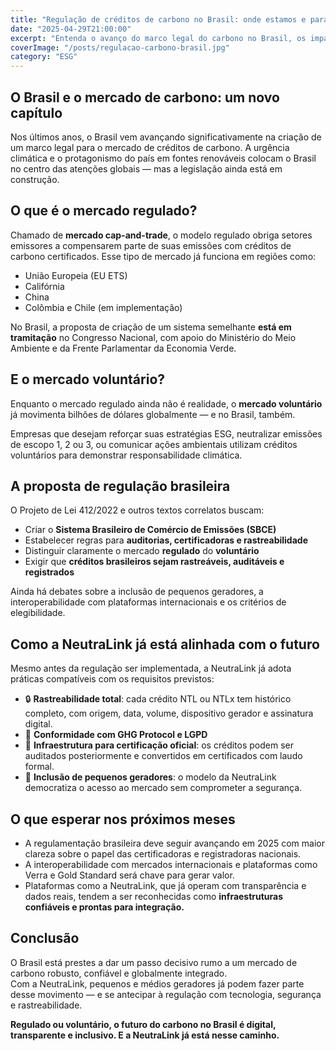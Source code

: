 ```yaml
---
title: "Regulação de créditos de carbono no Brasil: onde estamos e para onde vamos"
date: "2025-04-29T21:00:00"
excerpt: "Entenda o avanço do marco legal do carbono no Brasil, os impactos para o mercado voluntário e como a NeutraLink já atua de forma alinhada às diretrizes de rastreabilidade e transparência."
coverImage: "/posts/regulacao-carbono-brasil.jpg"
category: "ESG"
---
```


## O Brasil e o mercado de carbono: um novo capítulo

Nos últimos anos, o Brasil vem avançando significativamente na criação de um marco legal para o mercado de créditos de carbono. A urgência climática e o protagonismo do país em fontes renováveis colocam o Brasil no centro das atenções globais — mas a legislação ainda está em construção.

## O que é o mercado regulado?

Chamado de **mercado cap-and-trade**, o modelo regulado obriga setores emissores a compensarem parte de suas emissões com créditos de carbono certificados. Esse tipo de mercado já funciona em regiões como:

- União Europeia (EU ETS)
- Califórnia
- China
- Colômbia e Chile (em implementação)

No Brasil, a proposta de criação de um sistema semelhante **está em tramitação** no Congresso Nacional, com apoio do Ministério do Meio Ambiente e da Frente Parlamentar da Economia Verde.

## E o mercado voluntário?

Enquanto o mercado regulado ainda não é realidade, o **mercado voluntário** já movimenta bilhões de dólares globalmente — e no Brasil, também.

Empresas que desejam reforçar suas estratégias ESG, neutralizar emissões de escopo 1, 2 ou 3, ou comunicar ações ambientais utilizam créditos voluntários para demonstrar responsabilidade climática.

## A proposta de regulação brasileira

O Projeto de Lei 412/2022 e outros textos correlatos buscam:

- Criar o **Sistema Brasileiro de Comércio de Emissões (SBCE)**
- Estabelecer regras para **auditorias, certificadoras e rastreabilidade**
- Distinguir claramente o mercado **regulado** do **voluntário**
- Exigir que **créditos brasileiros sejam rastreáveis, auditáveis e registrados**

Ainda há debates sobre a inclusão de pequenos geradores, a interoperabilidade com plataformas internacionais e os critérios de elegibilidade.

## Como a NeutraLink já está alinhada com o futuro

Mesmo antes da regulação ser implementada, a NeutraLink já adota práticas compatíveis com os requisitos previstos:

- 🔒 **Rastreabilidade total**: cada crédito NTL ou NTLx tem histórico completo, com origem, data, volume, dispositivo gerador e assinatura digital.
- 🔗 **Conformidade com GHG Protocol e LGPD**
- 📄 **Infraestrutura para certificação oficial**: os créditos podem ser auditados posteriormente e convertidos em certificados com laudo formal.
- 🧠 **Inclusão de pequenos geradores**: o modelo da NeutraLink democratiza o acesso ao mercado sem comprometer a segurança.

## O que esperar nos próximos meses

- A regulamentação brasileira deve seguir avançando em 2025 com maior clareza sobre o papel das certificadoras e registradoras nacionais.
- A interoperabilidade com mercados internacionais e plataformas como Verra e Gold Standard será chave para gerar valor.
- Plataformas como a NeutraLink, que já operam com transparência e dados reais, tendem a ser reconhecidas como **infraestruturas confiáveis e prontas para integração.**

## Conclusão

O Brasil está prestes a dar um passo decisivo rumo a um mercado de carbono robusto, confiável e globalmente integrado.  
Com a NeutraLink, pequenos e médios geradores já podem fazer parte desse movimento — e se antecipar à regulação com tecnologia, segurança e rastreabilidade.

**Regulado ou voluntário, o futuro do carbono no Brasil é digital, transparente e inclusivo. E a NeutraLink já está nesse caminho.**
